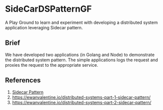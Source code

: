 # SideCarDSPatternGF
A Play Ground to learn and experiment with developing a distributed system application leveraging Sidecar pattern.

## Brief

We have developed two applications (in Golang and Node) to demonstrate the distributed system pattern. The simple applications logs the request and proxies the request to the appropriate service.

## References

1. [Sidecar Pattern](https://en.wikipedia.org/wiki/Sidecar_pattern)
2. https://ewanvalentine.io/distributed-systems-part-1-sidecar-pattern/
3. https://ewanvalentine.io/distributed-systems-part-2-sidecar-pattern/
